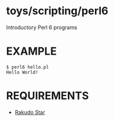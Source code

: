 # toys/scripting/perl6

Introductory Perl 6 programs

# EXAMPLE

```
$ perl6 hello.pl
Hello World!
```

# REQUIREMENTS

* [Rakudo Star](http://rakudo.org/)
